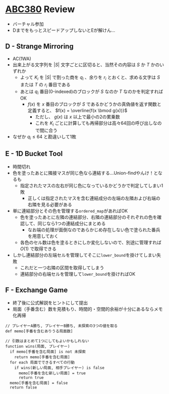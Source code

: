 # [ABC380](https://atcoder.jp/contests/abc381) Review
- バーチャル参加
- DまでをもっとスピードアップしないとEが解けん…

## D - Strange Mirroring
- AC(1WA)
- 出来上がる文字列を $|S|$ 文字ごとに区切ると、当然その内容は $S$ か $T$ かのいずれか
  - よって $K_i$ を $|S|$ で割った商を $q_i$ 、余りを $r_i$ とおくと、求める文字は $S$ または $T$ の $r_i$ 番目である
  - あとは $q_i$ 番目(0-indexed)のブロックが $S$ なのか $T$ なのかを判定すればOK
    - $f(x)$ を $x$ 番目のブロックが $S$ であるかどうかの真偽値を返す関数と定義すると、 $f(x) = \overline{f(x \bmod g(x))}$
      - ただし、 $g(x)$ は $x$ 以上で最小の2の累乗数
      - これを $K_i$ ごとに計算しても再帰部分は高々64回の呼び出しなので間に合う
- なぜか $q_i \leq 64$ と勘違いして1敗

## E - 1D Bucket Tool
- 時間切れ
- 色を塗ったあとに隣接マスが同じ色なら連結する…Union-findやんけ！となるも
  - 指定されたマスの左右が同じ色になっているかどうかで判定してしまい1敗
    - 正しくは指定されたマスを含む連結成分の左端の左隣および右端の右隣を見る必要がある
- 単に連結部分とその色を管理する`ordered_map`があればOK
  - 色を塗ったあとに左隣の連結部分、右隣の連結部分のそれぞれの色を確認して、同じなら1つの連結成分にまとめる
    - なお端の処理が面倒なのであらかじめ存在しない色で塗られた番兵を用意しておく
  - 各色のセル数は色を塗るときにしか変化しないので、別途に管理すれば $O(1)$ で取得できる
- しかし連結部分の左端セルを管理してそこに`lower_bound`を掛けてしまい失敗
  - これだと一つ右隣の区間を取得してしまう
  - 連結部分の右端セルを管理して`lower_bound`を掛ければOK

## F - Exchange Game
- 終了後に公式解説をヒントにして提出
- 局面（手番含む）数を見積もり、時間的・空間的余裕が十分にあるならメモ化再帰
```
// プレイヤーA勝ち, プレイヤーB勝ち, 未探索の3つの値を取る
def memo[手番を含むありうる局面数]

// 引数はまとめて1つにしてもよいかもしれない
function wins(局面, プレイヤー)
  if memo[手番を含む局面] is not 未探索
    return memo[手番を含む局面]
  for each 局面でできるすべての行動
    if wins(新しい局面, 相手プレイヤー) is false
      memo[手番を含む新しい局面] = true
      return true
  memo[手番を含む局面] = false
  return false
```